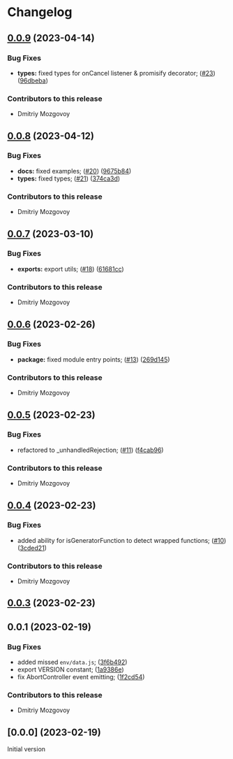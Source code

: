 # Changelog

## [0.0.9](https://github.com/DigitalBrainJS/AxiosPromise/compare/v0.0.8...v0.0.9) (2023-04-14)


### Bug Fixes

* **types:** fixed types for onCancel listener & promisify decorator; ([#23](https://github.com/DigitalBrainJS/AxiosPromise/issues/23)) ([96dbeba](https://github.com/DigitalBrainJS/AxiosPromise/commit/96dbebaeffcf4256a1f393de66b6bf0e9c9c3744))

### Contributors to this release

- Dmitriy Mozgovoy

## [0.0.8](https://github.com/DigitalBrainJS/AxiosPromise/compare/v0.0.7...v0.0.8) (2023-04-12)


### Bug Fixes

* **docs:** fixed examples; ([#20](https://github.com/DigitalBrainJS/AxiosPromise/issues/20)) ([9675b84](https://github.com/DigitalBrainJS/AxiosPromise/commit/9675b8459523e15e837b9bb496de9c466a326bc5))
* **types:** fixed types; ([#21](https://github.com/DigitalBrainJS/AxiosPromise/issues/21)) ([374ca3d](https://github.com/DigitalBrainJS/AxiosPromise/commit/374ca3d69b0deefc0892f6cc27a0071ecb8ccb75))

### Contributors to this release

- Dmitriy Mozgovoy

## [0.0.7](https://github.com/DigitalBrainJS/AxiosPromise/compare/v0.0.6...v0.0.7) (2023-03-10)


### Bug Fixes

* **exports:** export utils; ([#18](https://github.com/DigitalBrainJS/AxiosPromise/issues/18)) ([61681cc](https://github.com/DigitalBrainJS/AxiosPromise/commit/61681cc0f320ab0c27f773ec3c887446e869732c))

### Contributors to this release

- Dmitriy Mozgovoy

## [0.0.6](https://github.com/DigitalBrainJS/AxiosPromise/compare/v0.0.5...v0.0.6) (2023-02-26)


### Bug Fixes

* **package:** fixed module entry points; ([#13](https://github.com/DigitalBrainJS/AxiosPromise/issues/13)) ([269d145](https://github.com/DigitalBrainJS/AxiosPromise/commit/269d145834753ccac998962701fd34e1b30d6cd5))

### Contributors to this release

- Dmitriy Mozgovoy

## [0.0.5](https://github.com/DigitalBrainJS/AxiosPromise/compare/v0.0.4...v0.0.5) (2023-02-23)


### Bug Fixes

* refactored to _unhandledRejection; ([#11](https://github.com/DigitalBrainJS/AxiosPromise/issues/11)) ([f4cab96](https://github.com/DigitalBrainJS/AxiosPromise/commit/f4cab9641985e20a7249bf0bb9aad96386814b52))

### Contributors to this release

- Dmitriy Mozgovoy

## [0.0.4](https://github.com/DigitalBrainJS/AxiosPromise/compare/v0.0.3...v0.0.4) (2023-02-23)


### Bug Fixes

* added ability for isGeneratorFunction to detect wrapped functions; ([#10](https://github.com/DigitalBrainJS/AxiosPromise/issues/10)) ([3cded21](https://github.com/DigitalBrainJS/AxiosPromise/commit/3cded216fafdf7c7ef83610d6a5e6186ba395090))

### Contributors to this release

- Dmitriy Mozgovoy

## [0.0.3](https://github.com/DigitalBrainJS/AxiosPromise/compare/v0.0.2...v0.0.3) (2023-02-23)

## 0.0.1 (2023-02-19)


### Bug Fixes

* added missed `env/data.js`; ([3f6b492](https://github.com/DigitalBrainJS/AxiosPromise/commit/3f6b4929b473e944183d66f24e322c57637d0cef))
* export VERSION constant; ([1a9386e](https://github.com/DigitalBrainJS/AxiosPromise/commit/1a9386e9f62a9958ad689c5b44bc2b9813589e3e))
* fix AbortController event emitting; ([1f2cd54](https://github.com/DigitalBrainJS/AxiosPromise/commit/1f2cd541d8284ffa31810a780251b319957bdac4))

### Contributors to this release

- Dmitriy Mozgovoy

## [0.0.0] (2023-02-19)

Initial version